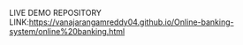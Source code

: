 LIVE DEMO
REPOSITORY LINK:https://vanajarangamreddy04.github.io/Online-banking-system/online%20banking.html
